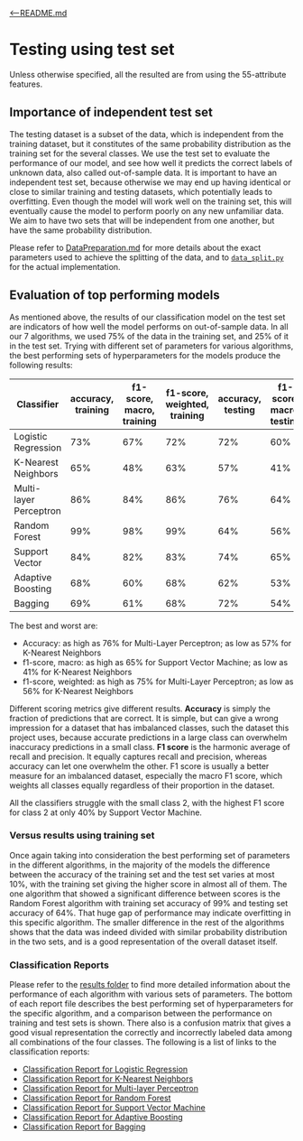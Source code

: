 [<--README.md](../README.md)

# Testing using test set

Unless otherwise specified, all the resulted are from using the 55-attribute features.

## Importance of independent test set
The testing dataset is a subset of the data, which is independent from the training dataset, but it constitutes of the same probability distribution as the training set for the several classes. We use the test set to evaluate the performance of our model, and see how well it predicts the correct labels of unknown data, also called out-of-sample data. It is important to have an independent test set, because otherwise we may end up having identical or close to similar training and testing datasets, which potentially leads to overfitting. Even though the model will work well on the training set, this will eventually cause the model to perform poorly on any new unfamiliar data. We aim to have two sets that will be independent from one another, but have the same probability distribution.

Please refer to [DataPreparation.md](./DataPreparation.md) for more details about the exact parameters used to achieve the splitting of the data, and to [`data_split.py`](../data_split.py) for the actual implementation.

## Evaluation of top performing models
As mentioned above, the results of our classification model on the test set are indicators of how well the model performs on out-of-sample data. In all our 7 algorithms, we used 75% of the data in the training set, and 25% of it in the test set. Trying with different set of parameters for various algorithms, the best performing sets of hyperparameters for the models produce the following results:

| Classifier             | accuracy, training | f1-score, macro, training | f1-score, weighted, training | accuracy, testing | f1-score, macro, testing | f1-score, weighted, testing |
| ---------------------- | ------------------ | ------------------------- | ---------------------------- | ----------------- | ------------------------ | --------------------------- |
| Logistic Regression    | 73%                | 67%                       | 72%                          | 72%               | 60%                      | 71%                         |
| K-Nearest Neighbors    | 65%                | 48%                       | 63%                          | 57%               | 41%                      | 56%                         |
| Multi-layer Perceptron | 86%                | 84%                       | 86%                          | 76%               | 64%                      | 75%                         |
| Random Forest          | 99%                | 98%                       | 99%                          | 64%               | 56%                      | 64%                         |
| Support Vector         | 84%                | 82%                       | 83%                          | 74%               | 65%                      | 73%                         |
| Adaptive Boosting      | 68%                | 60%                       | 68%                          | 62%               | 53%                      | 61%                         |
| Bagging                | 69%                | 61%                       | 68%                          | 72%               | 54%                      | 72%                         |

The best and worst are:
* Accuracy: as high as 76% for Multi-Layer Perceptron; as low as 57% for K-Nearest Neighbors
* f1-score, macro: as high as 65% for Support Vector Machine; as low as 41% for K-Nearest Neighbors
* f1-score, weighted: as high as 75% for Multi-Layer Perceptron; as low as 56% for K-Nearest Neighbors

Different scoring metrics give different results. **Accuracy** is simply the fraction of predictions that are correct. It is simple, but can give a wrong impression for a dataset that has imbalanced classes, such the dataset this project uses, because accurate predictions in a large class can overwhelm inaccuracy predictions in a small class. **F1 score** is the harmonic average of recall and precision. It equally captures recall and precision, whereas accuracy can let one overwhelm the other. F1 score is usually a better measure for an imbalanced dataset, especially the macro F1 score, which weights all classes equally regardless of their proportion in the dataset.

All the classifiers struggle with the small class 2, with the highest F1 score for class 2 at only 40% by Support Vector Machine.

### Versus results using training set
Once again taking into consideration the best performing set of parameters in the different algorithms, in the majority of the models the difference between the accuracy of the training set and the test set varies at most 10%, with the training set giving the higher score in almost all of them. The one algorithm that showed a significant difference between scores is the Random Forest algorithm with training set accuracy of 99% and testing set accuracy of 64%. That huge gap of performance may indicate overfitting in this specific algorithm. The smaller difference in the rest of the algorithms shows that the data was indeed divided with similar probability distribution in the two sets, and is a good representation of the overall dataset itself.

### Classification Reports
Please refer to the [results folder](../results) to find more detailed information about the performance of each algorithm with various sets of parameters. The bottom of each report file describes the best performing set of hyperparameters for the specific algorithm, and a comparison between the performance on training and test sets is shown. There also is a confusion matrix that gives a good visual representation the correctly and incorrectly labeled data among all combinations of the four classes.
The following is a list of links to the classification reports:
* [Classification Report for Logistic Regression](../results/classification_report_Logistic_Regression.md)
* [Classification Report for K-Nearest Neighbors](../results/classification_report_K-Nearest_Neighbors.md)
* [Classification Report for Multi-layer Perceptron](../results/classification_report_Multi-layer_Perceptron.md)
* [Classification Report for Random Forest](../results/classification_report_Random_Forest.md)
* [Classification Report for Support Vector Machine](../results/classification_report_Support_Vector_Machine.md)
* [Classification Report for Adaptive Boosting](../results/classification_report_Adaptive_Boosting.md)
* [Classification Report for Bagging](../results/classification_report_Bagging.md)
